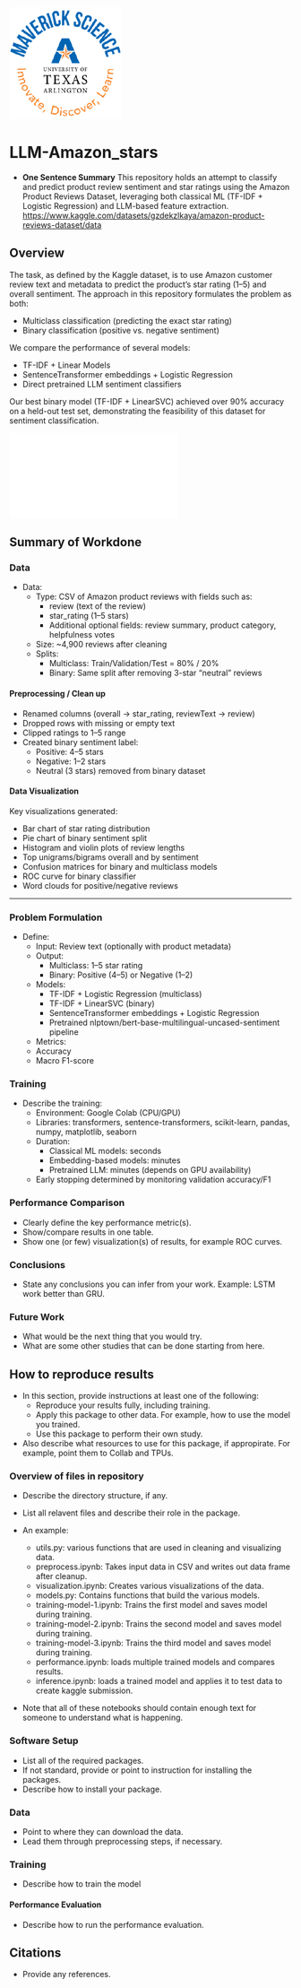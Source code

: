 ![](UTA-DataScience-Logo.png)

# LLM-Amazon_stars

* **One Sentence Summary** This repository holds an attempt to classify and predict product review sentiment and star ratings using the Amazon Product Reviews Dataset, leveraging both classical ML (TF-IDF + Logistic Regression) and LLM-based feature extraction.
https://www.kaggle.com/datasets/gzdekzlkaya/amazon-product-reviews-dataset/data

## Overview
The task, as defined by the Kaggle dataset, is to use Amazon customer review text and metadata to predict the product’s star rating (1–5) and overall sentiment. The approach in this repository formulates the problem as both:

* Multiclass classification (predicting the exact star rating)
* Binary classification (positive vs. negative sentiment)

We compare the performance of several models:
* TF-IDF + Linear Models
* SentenceTransformer embeddings + Logistic Regression
* Direct pretrained LLM sentiment classifiers

Our best binary model (TF-IDF + LinearSVC) achieved over 90% accuracy on a held-out test set, demonstrating the feasibility of this dataset for sentiment classification.

![](model_results.txt)

## Summary of Workdone

### Data

* Data:
  * Type: CSV of Amazon product reviews with fields such as:
    * review (text of the review)
    * star_rating (1–5 stars)
    * Additional optional fields: review summary, product category, helpfulness votes
  * Size: ~4,900 reviews after cleaning
  * Splits:
    * Multiclass: Train/Validation/Test = 80% / 20%
    * Binary: Same split after removing 3-star “neutral” reviews
 
#### Preprocessing / Clean up

* Renamed columns (overall → star_rating, reviewText → review)
* Dropped rows with missing or empty text
* Clipped ratings to 1–5 range
* Created binary sentiment label:
  * Positive: 4–5 stars
  * Negative: 1–2 stars
  * Neutral (3 stars) removed from binary dataset


#### Data Visualization

Key visualizations generated:
* Bar chart of star rating distribution
* Pie chart of binary sentiment split
* Histogram and violin plots of review lengths
* Top unigrams/bigrams overall and by sentiment
* Confusion matrices for binary and multiclass models
* ROC curve for binary classifier
* Word clouds for positive/negative reviews

******


### Problem Formulation

* Define:
  * Input: Review text (optionally with product metadata)
  * Output:
    * Multiclass: 1–5 star rating
    * Binary: Positive (4–5) or Negative (1–2)
  * Models:
    * TF-IDF + Logistic Regression (multiclass)
    * TF-IDF + LinearSVC (binary)
    * SentenceTransformer embeddings + Logistic Regression
    * Pretrained nlptown/bert-base-multilingual-uncased-sentiment pipeline
  * Metrics:
   * Accuracy
   * Macro F1-score
 
  
### Training

* Describe the training:
  * Environment: Google Colab (CPU/GPU)
  * Libraries: transformers, sentence-transformers, scikit-learn, pandas, numpy, matplotlib, seaborn
  * Duration:
    * Classical ML models: seconds
    * Embedding-based models: minutes
    * Pretrained LLM: minutes (depends on GPU availability)
  * Early stopping determined by monitoring validation accuracy/F1

 
### Performance Comparison

* Clearly define the key performance metric(s).
* Show/compare results in one table.
* Show one (or few) visualization(s) of results, for example ROC curves.

### Conclusions

* State any conclusions you can infer from your work. Example: LSTM work better than GRU.

### Future Work

* What would be the next thing that you would try.
* What are some other studies that can be done starting from here.

## How to reproduce results

* In this section, provide instructions at least one of the following:
   * Reproduce your results fully, including training.
   * Apply this package to other data. For example, how to use the model you trained.
   * Use this package to perform their own study.
* Also describe what resources to use for this package, if appropirate. For example, point them to Collab and TPUs.

### Overview of files in repository

* Describe the directory structure, if any.
* List all relavent files and describe their role in the package.
* An example:
  * utils.py: various functions that are used in cleaning and visualizing data.
  * preprocess.ipynb: Takes input data in CSV and writes out data frame after cleanup.
  * visualization.ipynb: Creates various visualizations of the data.
  * models.py: Contains functions that build the various models.
  * training-model-1.ipynb: Trains the first model and saves model during training.
  * training-model-2.ipynb: Trains the second model and saves model during training.
  * training-model-3.ipynb: Trains the third model and saves model during training.
  * performance.ipynb: loads multiple trained models and compares results.
  * inference.ipynb: loads a trained model and applies it to test data to create kaggle submission.

* Note that all of these notebooks should contain enough text for someone to understand what is happening.

### Software Setup
* List all of the required packages.
* If not standard, provide or point to instruction for installing the packages.
* Describe how to install your package.

### Data

* Point to where they can download the data.
* Lead them through preprocessing steps, if necessary.

### Training

* Describe how to train the model

#### Performance Evaluation

* Describe how to run the performance evaluation.


## Citations

* Provide any references.
